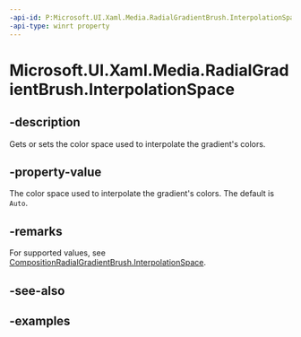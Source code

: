 ```yaml
---
-api-id: P:Microsoft.UI.Xaml.Media.RadialGradientBrush.InterpolationSpace
-api-type: winrt property
---
```


# Microsoft.UI.Xaml.Media.RadialGradientBrush.InterpolationSpace

<!--
public Windows.UI.Composition.CompositionColorSpace InterpolationSpace { get; set; }
-->


## -description
Gets or sets the color space used to interpolate the gradient's colors.

## -property-value
The color space used to interpolate the gradient's colors. The default is `Auto`.

## -remarks
For supported values, see [CompositionRadialGradientBrush.InterpolationSpace](/uwp/api/windows.ui.composition.compositiongradientbrush.interpolationspace#Windows_UI_Composition_CompositionGradientBrush_InterpolationSpace).

## -see-also

## -examples


